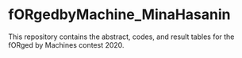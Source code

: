 # fORgedbyMachine_MinaHasanin
This repository contains the abstract, codes, and result tables for the fORged by Machines contest 2020.
